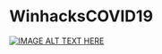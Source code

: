 # WinhacksCOVID19
[![IMAGE ALT TEXT HERE](https://img.youtube.com/vi/_i8D7RSrH0w/0.jpg)](https://www.youtube.com/watch?v=_i8D7RSrH0w)
